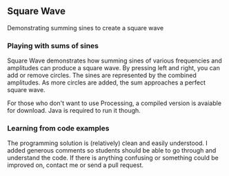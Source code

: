 ## Square Wave
Demonstrating summing sines to create a square wave

### Playing with sums of sines
Square Wave demonstrates how summing sines of various frequencies and amplitudes can produce a square wave.
By pressing left and right, you can add or remove circles. The sines are represented by the combined amplitudes.
As more circles are added, the sum approaches a perfect square wave.

For those who don't want to use Processing, a compiled version is avaiable for download. Java is required to run it though.

### Learning from code examples
The programming solution is (relatively) clean and easily understood.
I added generous comments so students should be able to go through and understand the code.
If there is anything confusing or something could be improved on, contact me or send a pull request.

